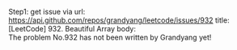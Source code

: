 Step1: get issue via url: https://api.github.com/repos/grandyang/leetcode/issues/932 
 title:[LeetCode] 932. Beautiful Array 
 body:  
 The problem No.932 has not been written by Grandyang yet!